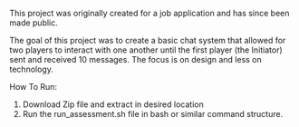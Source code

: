This project was originally created for a job application and has since been made public.

The goal of this project was to create a basic chat system that allowed for two players to interact with one another
until the first player (the Initiator) sent and received 10 messages. The focus is on design and less on technology.

How To Run:
1. Download Zip file and extract in desired location
2. Run the run_assessment.sh file in bash or similar command structure.
